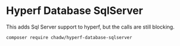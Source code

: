 # Hyperf Database SqlServer

This adds Sql Server support to hyperf, but the calls are still blocking.

```
composer require chadw/hyperf-database-sqlserver
```
